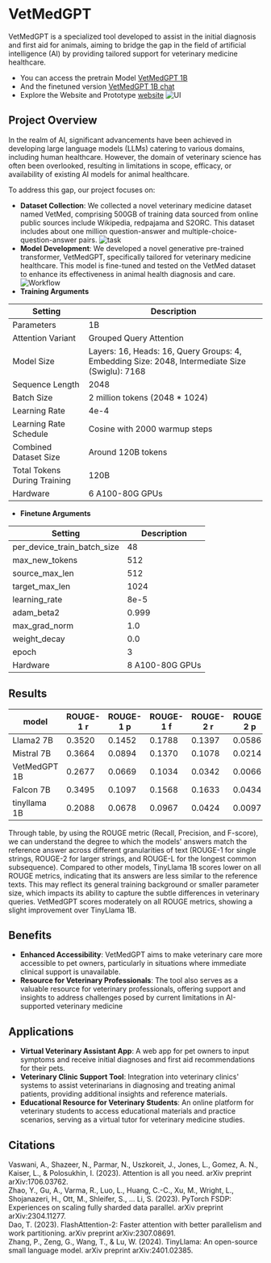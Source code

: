 # VetMedGPT
VetMedGPT is a specialized tool developed to assist in the initial diagnosis and first aid for animals, aiming to bridge the gap in the field of artificial intelligence (AI) by providing tailored support for veterinary medicine healthcare.

- You can access the pretrain Model [VetMedGPT 1B](https://huggingface.co/azsxscdvfb/VetMedGPT-1B-V0.2/tree/main)
- And the finetuned version [VetMedGPT 1B chat](https://huggingface.co/azsxscdvfb/VetMedGPT-1B-chat-V0.2/tree/main) 
- Explore the Website and Prototype [website](vetmedgpt.zapto.org)
![UI](https://github.com/YoushanZhang/AiAI/blob/main/VetMedGPT/img/Web%20page%20UI.jpeg)
## Project Overview
In the realm of AI, significant advancements have been achieved in developing large language models (LLMs) catering to various domains, including human healthcare. However, the domain of veterinary science has often been overlooked, resulting in limitations in scope, efficacy, or availability of existing AI models for animal healthcare.

To address this gap, our project focuses on:

- **Dataset Collection**: We collected a novel veterinary medicine dataset named VetMed, comprising 500GB of training data sourced from online public sources include Wikipedia, redpajama and S2ORC. This dataset includes about one million question-answer and multiple-choice-question-answer pairs.
![task](https://github.com/YoushanZhang/AiAI/blob/main/VetMedGPT/img/Dataset.jpeg)
- **Model Development**: We developed a novel generative pre-trained transformer, VetMedGPT, specifically tailored for veterinary medicine healthcare. This model is fine-tuned and tested on the VetMed dataset to enhance its effectiveness in animal health diagnosis and care.
![Workflow](https://github.com/YoushanZhang/AiAI/blob/main/VetMedGPT/img/Workflow.jpeg)
- **Training Arguments**
 
| Setting                         | Description                                                   |
|---------------------------------|----------------------------------------------------------------|
| Parameters                      | 1B                                                           |
| Attention Variant               | Grouped Query Attention                                        |
| Model Size                      | Layers: 16, Heads: 16, Query Groups: 4, Embedding Size: 2048, Intermediate Size (Swiglu): 7168 |
| Sequence Length                 | 2048                                                           |
| Batch Size                      | 2 million tokens (2048 * 1024)                                             |
| Learning Rate                   | 4e-4                                                           |
| Learning Rate Schedule          | Cosine with 2000 warmup steps|
| Combined Dataset Size           | Around 120B tokens                                              |
| Total Tokens During Training    | 120B                                          |
| Hardware                        | 6 A100-80G GPUs                                              |
- **Finetune Arguments**

| Setting                         | Description                                                    |
|---------------------------------|----------------------------------------------------------------|
| per_device_train_batch_size     | 48                                                           |
| max_new_tokens                  | 512                                                            |
| source_max_len                  | 512                                                            |
| target_max_len                  | 1024                                                           |
| learning_rate                   | 8e-5                                                           |
| adam_beta2                      | 0.999                                                          |
| max_grad_norm                   | 1.0                                                            |
| weight_decay                    | 0.0                                                            |
|epoch                            |3                                                               |
| Hardware                        | 8 A100-80G GPUs                                              |
## Results


| **model**       | **ROUGE-1 r** | **ROUGE-1 p** | **ROUGE-1 f** | **ROUGE-2 r** | **ROUGE-2 p** | **ROUGE-2 f** | **ROUGE-L r** | **ROUGE-L p** | **ROUGE-L f** |
|-----------------|---------------|---------------|---------------|---------------|---------------|---------------|---------------|---------------|---------------|
| Llama2 7B       | 0.3520        | 0.1452        | 0.1788        | 0.1397        | 0.0586        | 0.0688        | 0.3244        | 0.1318        | 0.1630        |
| Mistral 7B      | 0.3664        | 0.0894        | 0.1370        | 0.1078        | 0.0214        | 0.0341        | 0.3360        | 0.0804        | 0.1236        |
| VetMedGPT 1B    | 0.2677        | 0.0669        | 0.1034        | 0.0342        | 0.0066        | 0.0107        | 0.2390        | 0.0588        | 0.0912        |
| Falcon 7B       | 0.3495        | 0.1097        | 0.1568        | 0.1633        | 0.0434        | 0.0646        | 0.3265        | 0.1015        | 0.1454        |
| tinyllama 1B    | 0.2088        | 0.0678        | 0.0967        | 0.0424        | 0.0097        | 0.0148        | 0.1909        | 0.0608        | 0.0870        |

Through table, by using the ROUGE metric (Recall, Precision, and F-score), we can understand the degree to which the models' answers match the reference answer across different granularities of text (ROUGE-1 for single strings, ROUGE-2 for larger strings, and ROUGE-L for the longest common subsequence). Compared to other models, TinyLlama 1B scores lower on all ROUGE metrics, indicating that its answers are less similar to the reference texts. This may reflect its general training background or smaller parameter size, which impacts its ability to capture the subtle differences in veterinary queries. VetMedGPT scores moderately on all ROUGE metrics, showing a slight improvement over TinyLlama 1B.

## Benefits
- **Enhanced Accessibility**: VetMedGPT aims to make veterinary care more accessible to pet owners, particularly in situations where immediate clinical support is unavailable.
- **Resource for Veterinary Professionals**: The tool also serves as a valuable resource for veterinary professionals, offering support and insights to address challenges posed by current limitations in AI-supported veterinary medicine
## Applications
- **Virtual Veterinary Assistant App**: A web app for pet owners to input symptoms and receive initial diagnoses and first aid recommendations for their pets.
- **Veterinary Clinic Support Tool**: Integration into veterinary clinics' systems to assist veterinarians in diagnosing and treating animal patients, providing additional insights and reference materials.
- **Educational Resource for Veterinary Students**: An online platform for veterinary students to access educational materials and practice scenarios, serving as a virtual tutor for veterinary medicine studies.
## Citations
Vaswani, A., Shazeer, N., Parmar, N., Uszkoreit, J., Jones, L., Gomez, A. N., Kaiser, L., & Polosukhin, I. (2023). Attention is all you need. arXiv preprint arXiv:1706.03762.     
Zhao, Y., Gu, A., Varma, R., Luo, L., Huang, C.-C., Xu, M., Wright, L., Shojanazeri, H., Ott, M., Shleifer, S., ... Li, S. (2023). PyTorch FSDP: Experiences on scaling fully sharded data parallel. arXiv preprint arXiv:2304.11277.      
Dao, T. (2023). FlashAttention-2: Faster attention with better parallelism and work partitioning. arXiv preprint arXiv:2307.08691.      
Zhang, P., Zeng, G., Wang, T., & Lu, W. (2024). TinyLlama: An open-source small language model. arXiv preprint arXiv:2401.02385.     
